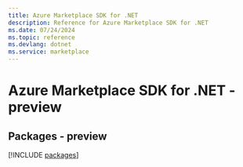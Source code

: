 ```yaml
---
title: Azure Marketplace SDK for .NET
description: Reference for Azure Marketplace SDK for .NET
ms.date: 07/24/2024
ms.topic: reference
ms.devlang: dotnet
ms.service: marketplace
---
```

# Azure Marketplace SDK for .NET - preview
## Packages - preview
[!INCLUDE [packages](marketplace-index.md)]